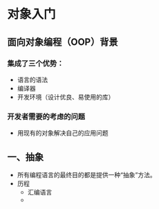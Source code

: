 # 对象入门
##  面向对象编程（OOP）背景
### 集成了三个优势：
 - 语言的语法
 - 编译器
 - 开发环境（设计优良、易使用的库）
### 开发者需要的考虑的问题
 - 用现有的对象解决自己的应用问题
## 一、抽象
 - 所有编程语言的最终目的都是提供一种“抽象”方法。
 - 历程
   + 汇编语言
   + 